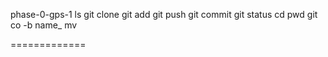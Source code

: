 phase-0-gps-1
ls
git clone
git add
git push
git commit
git status
cd
pwd
git co -b name_
mv



=============
